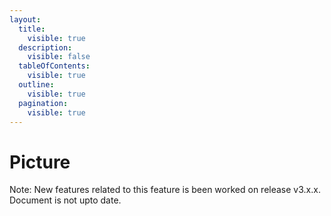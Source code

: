 ```yaml
---
layout:
  title:
    visible: true
  description:
    visible: false
  tableOfContents:
    visible: true
  outline:
    visible: true
  pagination:
    visible: true
---
```


# Picture

Note: New features related to this feature is been worked on release v3.x.x. Document is not upto date.

